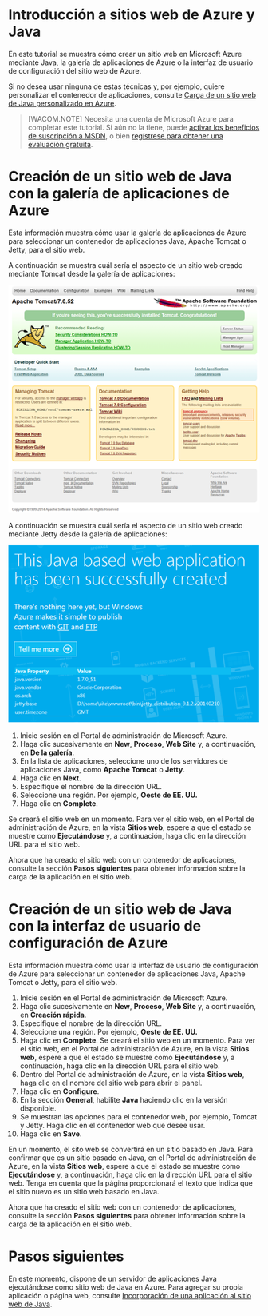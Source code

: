 <properties linkid="develop-java-tutorials-web-site-get-started" urlDisplayName="Get started with Azure" pageTitle="Get started with Microsoft Azure Web Sites using Java" metaKeywords="" description="This tutorial shows you how to deploy a Java web site to Microsoft Azure." metaCanonical="" services="web-sites" documentationCenter="Java" title="Get started with Azure and Java" videoId="" scriptId="" authors="waltpo" solutions="" manager="keboyd" editor="mollybos" />

Introducción a sitios web de Azure y Java
=========================================

En este tutorial se muestra cómo crear un sitio web en Microsoft Azure mediante Java, la galería de aplicaciones de Azure o la interfaz de usuario de configuración del sitio web de Azure.

Si no desea usar ninguna de estas técnicas y, por ejemplo, quiere personalizar el contenedor de aplicaciones, consulte [Carga de un sitio web de Java personalizado en Azure](../web-sites-java-custom-upload).

> [WACOM.NOTE] Necesita una cuenta de Microsoft Azure para completar este tutorial. Si aún no la tiene, puede [activar los beneficios de suscripción a MSDN](/en-us/pricing/member-offers/msdn-benefits-details/?WT.mc_id=A261C142F), o bien [regístrese para obtener una evaluación gratuita](/en-us/pricing/free-trial/?WT.mc_id=A261C142F).

Creación de un sitio web de Java con la galería de aplicaciones de Azure
========================================================================

Esta información muestra cómo usar la galería de aplicaciones de Azure para seleccionar un contenedor de aplicaciones Java, Apache Tomcat o Jetty, para el sitio web.

A continuación se muestra cuál sería el aspecto de un sitio web creado mediante Tomcat desde la galería de aplicaciones:

![Sitio web con Apache Tomcat](./media/web-sites-java-get-started/tomcat.png)

A continuación se muestra cuál sería el aspecto de un sitio web creado mediante Jetty desde la galería de aplicaciones:

![Sitio web con Jetty](./media/web-sites-java-get-started/jetty.png)

1.  Inicie sesión en el Portal de administración de Microsoft Azure.
2.  Haga clic sucesivamente en **New**, **Proceso**, **Web Site** y, a continuación, en **De la galería**.
3.  En la lista de aplicaciones, seleccione uno de los servidores de aplicaciones Java, como **Apache Tomcat** o **Jetty**.
4.  Haga clic en **Next**.
5.  Especifique el nombre de la dirección URL.
6.  Seleccione una región. Por ejemplo, **Oeste de EE. UU.**
7.  Haga clic en **Complete**.

Se creará el sitio web en un momento. Para ver el sitio web, en el Portal de administración de Azure, en la vista **Sitios web**, espere a que el estado se muestre como **Ejecutándose** y, a continuación, haga clic en la dirección URL para el sitio web.

Ahora que ha creado el sitio web con un contenedor de aplicaciones, consulte la sección **Pasos siguientes** para obtener información sobre la carga de la aplicación en el sitio web.

Creación de un sitio web de Java con la interfaz de usuario de configuración de Azure
=====================================================================================

Esta información muestra cómo usar la interfaz de usuario de configuración de Azure para seleccionar un contenedor de aplicaciones Java, Apache Tomcat o Jetty, para el sitio web.

1.  Inicie sesión en el Portal de administración de Microsoft Azure.
2.  Haga clic sucesivamente en **New**, **Proceso**, **Web Site** y, a continuación, en **Creación rápida**.
3.  Especifique el nombre de la dirección URL.
4.  Seleccione una región. Por ejemplo, **Oeste de EE. UU.**
5.  Haga clic en **Complete**. Se creará el sitio web en un momento. Para ver el sitio web, en el Portal de administración de Azure, en la vista **Sitios web**, espere a que el estado se muestre como **Ejecutándose** y, a continuación, haga clic en la dirección URL para el sitio web.
6.  Dentro del Portal de administración de Azure, en la vista **Sitios web**, haga clic en el nombre del sitio web para abrir el panel.
7.  Haga clic en **Configure**.
8.  En la sección **General**, habilite **Java** haciendo clic en la versión disponible.
9.  Se muestran las opciones para el contenedor web, por ejemplo, Tomcat y Jetty. Haga clic en el contenedor web que desee usar.
10. Haga clic en **Save**.

En un momento, el sito web se convertirá en un sitio basado en Java. Para confirmar que es un sitio basado en Java, en el Portal de administración de Azure, en la vista **Sitios web**, espere a que el estado se muestre como **Ejecutándose** y, a continuación, haga clic en la dirección URL para el sitio web. Tenga en cuenta que la página proporcionará el texto que indica que el sitio nuevo es un sitio web basado en Java.

Ahora que ha creado el sitio web con un contenedor de aplicaciones, consulte la sección **Pasos siguientes** para obtener información sobre la carga de la aplicación en el sitio web.

Pasos siguientes
================

En este momento, dispone de un servidor de aplicaciones Java ejecutándose como sitio web de Java en Azure. Para agregar su propia aplicación o página web, consulte [Incorporación de una aplicación al sitio web de Java](../web-sites-java-add-app).

